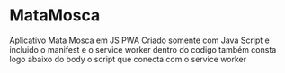 # MataMosca
Aplicativo Mata Mosca em JS PWA
Criado somente com Java Script e incluido o manifest e o service worker
dentro do codigo também consta logo abaixo do body o script que conecta com o service worker
